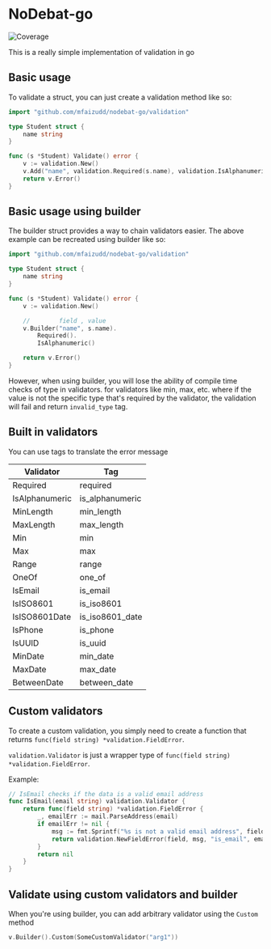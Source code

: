 # NoDebat-go
![Coverage](https://img.shields.io/badge/Coverage-79.0%25-brightgreen)

This is a really simple implementation of validation in go

## Basic usage

To validate a struct, you can just create a validation method like so:
```go
import "github.com/mfaizudd/nodebat-go/validation"

type Student struct {
    name string
}

func (s *Student) Validate() error {
    v := validation.New()
    v.Add("name", validation.Required(s.name), validation.IsAlphanumeric(s.name))
    return v.Error()
}
```

## Basic usage using builder

The builder struct provides a way to chain validators easier.
The above example can be recreated using builder like so:
```go
import "github.com/mfaizudd/nodebat-go/validation"

type Student struct {
    name string
}

func (s *Student) Validate() error {
    v := validation.New()

    //        field , value
    v.Builder("name", s.name).
        Required().
        IsAlphanumeric()

    return v.Error()
}
```

However, when using builder, you will lose the ability of
compile time checks of type in validators. for validators
like min, max, etc. where if the value is not the specific
type that's required by the validator, the validation will
fail and return `invalid_type` tag.

## Built in validators
You can use tags to translate the error message

| Validator      | Tag             |
|----------------|-----------------|
| Required       | required        |
| IsAlphanumeric | is_alphanumeric |
| MinLength      | min_length      |
| MaxLength      | max_length      |
| Min            | min             |
| Max            | max             |
| Range          | range           |
| OneOf          | one_of          |
| IsEmail        | is_email        |
| IsISO8601      | is_iso8601      |
| IsISO8601Date  | is_iso8601_date |
| IsPhone        | is_phone        |
| IsUUID         | is_uuid         |
| MinDate        | min_date        |
| MaxDate        | max_date        |
| BetweenDate    | between_date    |

## Custom validators
To create a custom validation, you simply need to create a function that 
returns `func(field string) *validation.FieldError`.

`validation.Validator` is just a wrapper type of 
`func(field string) *validation.FieldError`.

Example: 
```go
// IsEmail checks if the data is a valid email address
func IsEmail(email string) validation.Validator {
    return func(field string) *validation.FieldError {
        _, emailErr := mail.ParseAddress(email)
        if emailErr != nil {
            msg := fmt.Sprintf("%s is not a valid email address", field)
            return validation.NewFieldError(field, msg, "is_email", email)
        }
        return nil
    }
}
```

## Validate using custom validators and builder
When you're using builder, you can add arbitrary validator
using the `Custom` method

```go
v.Builder().Custom(SomeCustomValidator("arg1"))
```
